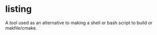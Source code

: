 # listing
A tool used as an alternative to making a shell or bash script to build or makfile/cmake.
